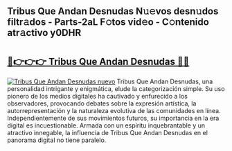 ## Tribus Que Andan Desnudas N𝚞𝚎vos desn𝚞dos filtr𝚊dos - Parts-2aL F𝚘tos vid𝚎o - C𝚘ntenido atr𝚊ctivo y0DHR

# <h2><a href="http://mbcmq7.tromn.icu/?c=Tribus+Que+Andan+Desnudas">🔗👉👉👉 Tribus Que Andan Desnudas 🔗🔗</a></h2>

[![Tribus Que Andan Desnudas nuevo](https://i.imgur.com/pEAQMta.gif)](http://mbcmq7.tromn.icu/?c=Tribus+Que+Andan+Desnudas)
Tribus Que Andan Desnudas, una personalidad intrigante y enigmática, elude la categorización simple. Su uso pionero de los medios digitales ha cautivado y enfurecido a los observadores, provocando debates sobre la expresión artística, la autorrepresentación y la naturaleza evolutiva de las comunidades en línea. Independientemente de sus movimientos futuros, su importancia en la era digital es incuestionable. Armada con un espíritu inquebrantable y un atractivo innegable, la influencia de Tribus Que Andan Desnudas en el panorama digital no tiene paralelo.
